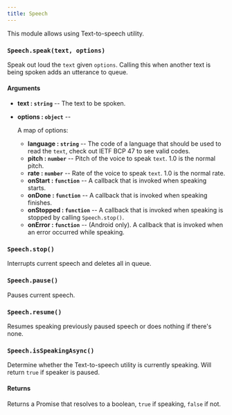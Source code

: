 ```yaml
---
title: Speech
---
```


This module allows using Text-to-speech utility.

### `Speech.speak(text, options)`

Speak out loud the `text` given `options`. Calling this when another text is being spoken adds an utterance to queue.

#### Arguments

-   **text : `string`** -- The text to be spoken.
-   **options : `object`** --

      A map of options:

    -   **language : `string`** -- The code of a language that should be used to read the `text`, check out IETF BCP 47 to see valid codes.
    -   **pitch : `number`** -- Pitch of the voice to speak `text`. 1.0 is the normal pitch.
    -   **rate : `number`** -- Rate of the voice to speak `text`. 1.0 is the normal rate.
    -   **onStart : `function`** -- A callback that is invoked when speaking starts.
    -   **onDone : `function`** -- A callback that is invoked when speaking finishes.
    -   **onStopped : `function`** -- A callback that is invoked when speaking is stopped by calling `Speech.stop()`.
    -   **onError : `function`** -- (Android only). A callback that is invoked when an error occurred while speaking.

### `Speech.stop()`

Interrupts current speech and deletes all in queue.

### `Speech.pause()`

Pauses current speech.

### `Speech.resume()`

Resumes speaking previously paused speech or does nothing if there's none.

### `Speech.isSpeakingAsync()`

Determine whether the Text-to-speech utility is currently speaking. Will return `true` if speaker is paused.

#### Returns

Returns a Promise that resolves to a boolean, `true` if speaking, `false` if not.
